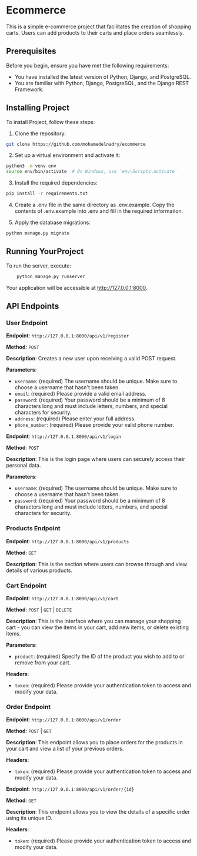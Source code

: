 # Ecommerce

This is a simple e-commerce project that facilitates the creation of shopping carts. Users can add products to their carts and place orders seamlessly.

## Prerequisites

Before you begin, ensure you have met the following requirements:

* You have installed the latest version of Python, Django, and PostgreSQL.
* You are familiar with Python, Django, PostgreSQL, and the Django REST Framework.

## Installing Project

To install Project, follow these steps:

1. Clone the repository:

```bash
git clone https://github.com/mohamedelnadry/ecommerce
```
2. Set up a virtual environment and activate it:

```bash
python3 -m venv env
source env/bin/activate  # On Windows, use `env\Scripts\activate`
```
3. Install the required dependencies:

```bash
pip install -r requirements.txt
```

4. Create a .env file in the same directory as .env.example. Copy the contents of .env.example into .env and fill in the required information.

5. Apply the database migrations:

```bash
python manage.py migrate
```


## Running YourProject
To run the server, execute:

```bash
    python manage.py runserver
```
Your application will be accessible at http://127.0.0.1:8000.

## API Endpoints

### User Endpoint

**Endpoint**: `http://127.0.0.1:8000/api/v1/register`

**Method**: `POST`

**Description**: Creates a new user upon receiving a valid POST request.


**Parameters**:

- `username`: (required) The username should be unique. Make sure to choose a username that hasn't been taken.
- `email`: (required) Please provide a valid email address.
- `password`: (required) Your password should be a minimum of 8 characters long and must include letters, numbers, and special characters for security.
- `address`: (required) Please enter your full address.
- `phone_number`: (required) Please provide your valid phone number.

**Endpoint**: `http://127.0.0.1:8000/api/v1/login`

**Method**: `POST`

**Description**: This is the login page where users can securely access their personal data.

**Parameters**:

- `username`: (required) The username should be unique. Make sure to choose a username that hasn't been taken.
- `password`: (required) Your password should be a minimum of 8 characters long and must include letters, numbers, and special characters for security.

### Products Endpoint

**Endpoint**: `http://127.0.0.1:8000/api/v1/products`

**Method**: `GET`

**Description**: This is the section where users can browse through and view details of various products.

### Cart Endpoint

**Endpoint**: `http://127.0.0.1:8000/api/v1/cart`

**Method**: `POST` | `GET` | `DELETE`

**Description**: This is the interface where you can manage your shopping cart - you can view the items in your cart, add new items, or delete existing items.


**Parameters**:

- `product`: (required) Specify the ID of the product you wish to add to or remove from your cart.

**Headers**:

- `token`: (required) Please provide your authentication token to access and modify your data.

### Order Endpoint

**Endpoint**: `http://127.0.0.1:8000/api/v1/order`

**Method**: `POST` | `GET`

**Description**: This endpoint allows you to place orders for the products in your cart and view a list of your previous orders.

**Headers**:

- `token`: (required) Please provide your authentication token to access and modify your data.

**Endpoint**: `http://127.0.0.1:8000/api/v1/order/{id}`

**Method**: `GET`

**Description**: This endpoint allows you to view the details of a specific order using its unique ID.

**Headers**:

- `token`: (required) Please provide your authentication token to access and modify your data.

